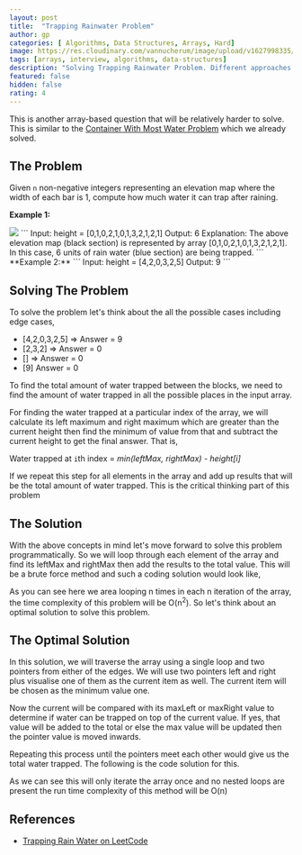```yaml
---
layout: post
title:  "Trapping Rainwater Problem"
author: gp
categories: [ Algorithms, Data Structures, Arrays, Hard]
image: https://res.cloudinary.com/vannucherum/image/upload/v1627998335/vannucherum.com/posts/2021-08-03-trapping-rain-water-problem/trapping-rainwater_x4jpad.png
tags: [arrays, interview, algorithms, data-structures]
description: "Solving Trapping Rainwater Problem. Different approaches to solve the problem and their curresponding time and space complexities explained."
featured: false
hidden: false
rating: 4
---
```



This is another array-based question that will be relatively harder to solve. This is similar to the <a target="_blank" href="/container-with-most-water">Container With Most Water Problem</a> which we already solved.  

## The Problem
Given `n` non-negative integers representing an elevation map where the width of each bar is 1, compute how much water it can trap after raining.


**Example 1:**

<img src="https://res.cloudinary.com/vannucherum/image/upload/v1627998335/vannucherum.com/posts/2021-08-03-trapping-rain-water-problem/trapping-rainwater_x4jpad.png">
```
Input: height = [0,1,0,2,1,0,1,3,2,1,2,1]
Output: 6
Explanation: The above elevation map (black section) is represented by array [0,1,0,2,1,0,1,3,2,1,2,1]. In this case, 6 units of rain water (blue section) are being trapped.
```
**Example 2:**
```
Input: height = [4,2,0,3,2,5]
Output: 9
```

## Solving The Problem 
To solve the problem let's think about the all the possible cases including edge cases,
+ [4,2,0,3,2,5] => Answer = 9
+ [2,3,2] => Answer = 0
+ [] => Answer = 0
+ [9] Answer = 0


To find the total amount of water trapped between the blocks, we need to find the amount of water trapped in all the possible places in the input array. 

For finding the water trapped at a particular index of the array, we will calculate its left maximum and right maximum which are greater than the current height then find the minimum of value from that and subtract the current height to get the final answer. That is,

Water trapped at `i`th index = *min(leftMax, rightMax) - height[i]*

If we repeat this step for all elements in the array and add up results that will be the total amount of water trapped. This is the critical thinking part of this problem

## The Solution

With the above concepts in mind let's move forward to solve this problem programmatically. So we will loop through each element of the array and find its leftMax and rightMax then add the results to the total value. This will be a brute force method and such a coding solution would look like,
<script src="http://gist-it.appspot.com/https://github.com/vishnu-gp/algorithm-ds/blob/master/Excercises/Arrays/03_TrappingRainWater/BruteForce.js?slice=6:23"></script>

As you can see here we area looping n times in each n iteration of the array, the time complexity of this problem will be O(n<sup>2</sup>). So let's think about an optimal solution to solve this problem.


## The Optimal Solution

In this solution, we will traverse the array using a single loop and two pointers from either of the edges. We will use two pointers left and right plus visualise one of them as the current item as well. The current item will be chosen as the minimum value one. 

Now the current will be compared with its maxLeft or maxRight value to determine if water can be trapped on top of the current value. If yes, that value will be added to the total or else the max value will be updated then the pointer value is moved inwards. 

Repeating this process until the pointers meet each other would give us the total water trapped.  The following is the code solution for this.
<script src="http://gist-it.appspot.com/https://github.com/vishnu-gp/algorithm-ds/blob/master/Excercises/Arrays/03_TrappingRainWater/OptimalSolution.js?slice=6:28"></script>

As we can see this will only iterate the array once and no nested loops are present the run time complexity of this method will be O(n)

## References
+ <a target="_blank" href="https://leetcode.com/problems/trapping-rain-water/">Trapping Rain Water on LeetCode</a>

